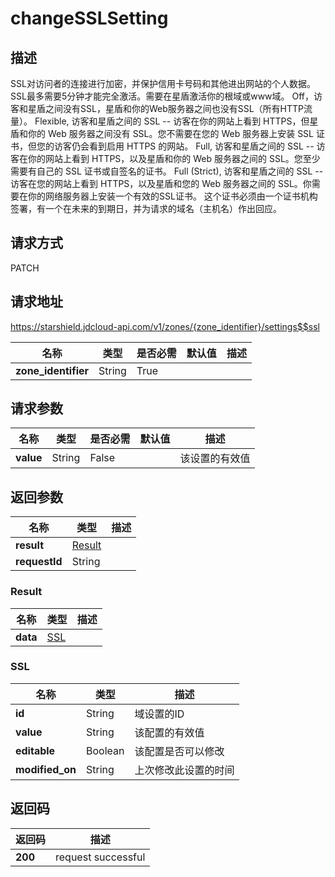 # changeSSLSetting


## 描述
SSL对访问者的连接进行加密，并保护信用卡号码和其他进出网站的个人数据。
SSL最多需要5分钟才能完全激活。需要在星盾激活你的根域或www域。
Off，访客和星盾之间没有SSL，星盾和你的Web服务器之间也没有SSL（所有HTTP流量）。
Flexible, 访客和星盾之间的 SSL -- 访客在你的网站上看到 HTTPS，但星盾和你的 Web 服务器之间没有 SSL。您不需要在您的 Web 服务器上安装 SSL 证书，但您的访客仍会看到启用 HTTPS 的网站。
Full, 访客和星盾之间的 SSL -- 访客在你的网站上看到 HTTPS，以及星盾和你的 Web 服务器之间的 SSL。您至少需要有自己的 SSL 证书或自签名的证书。
Full (Strict), 访客和星盾之间的 SSL -- 访客在您的网站上看到 HTTPS，以及星盾和您的 Web 服务器之间的 SSL。你需要在你的网络服务器上安装一个有效的SSL证书。
这个证书必须由一个证书机构签署，有一个在未来的到期日，并为请求的域名（主机名）作出回应。


## 请求方式
PATCH

## 请求地址
https://starshield.jdcloud-api.com/v1/zones/{zone_identifier}/settings$$ssl

|名称|类型|是否必需|默认值|描述|
|---|---|---|---|---|
|**zone_identifier**|String|True| | |

## 请求参数
|名称|类型|是否必需|默认值|描述|
|---|---|---|---|---|
|**value**|String|False| |该设置的有效值|


## 返回参数
|名称|类型|描述|
|---|---|---|
|**result**|[Result](#result)| |
|**requestId**|String| |

### <div id="Result">Result</div>
|名称|类型|描述|
|---|---|---|
|**data**|[SSL](#ssl)| |
### <div id="SSL">SSL</div>
|名称|类型|描述|
|---|---|---|
|**id**|String|域设置的ID|
|**value**|String|该配置的有效值|
|**editable**|Boolean|该配置是否可以修改|
|**modified_on**|String|上次修改此设置的时间|

## 返回码
|返回码|描述|
|---|---|
|**200**|request successful|

